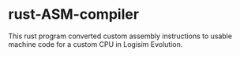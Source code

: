 # rust-ASM-compiler
This rust program converted custom assembly instructions to usable machine code for a custom CPU in Logisim Evolution.

